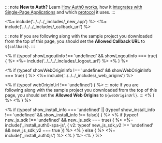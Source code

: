 <!-- markdownlint-disable MD041 -->

::: note
**New to Auth?** Learn [How Auth0 works](/overview), how it [integrates with Single-Page Applications](/architecture-scenarios/application/spa-api) and which [protocol](/flows/concepts/auth-code-pkce) it uses.
:::

<%= include('../../../_includes/_new_app') %>
<%= include('../../../_includes/_callback_url') %>

::: note
If you are following along with the sample project you downloaded from the top of this page, you should set the **Allowed Callback URL** to `${callback}`.
:::

<% if (typeof showLogoutInfo !== 'undefined' && showLogoutInfo === true) { %>
<%= include('../../../_includes/_logout_url') %>
<% } %>

<% if (typeof showWebOriginInfo !== 'undefined' && showWebOriginInfo === true) { %>
  <%= include('../../../_includes/_web_origins') %>

  <% if (typeof webOriginUrl !== 'undefined') { %>
  ::: note
  If you are following along with the sample project you downloaded from the top of this page, you should set the **Allowed Web Origins** to `${webOriginUrl}`.
  :::
  <% } %>
<% } %>

<% if (typeof show_install_info === 'undefined' || (typeof show_install_info !== 'undefined' && show_install_info !== false)) { %>
  <% if (typeof new_js_sdk !== 'undefined' && new_js_sdk === true) { %>
  <%= include('_install_auth0-spa-js', { v2: typeof new_js_sdk_v2 !== 'undefined' && new_js_sdk_v2 === true  }) %>
  <% } else { %>
  <%= include('_install_auth0js') %>
  <% } %>
<% } %>
